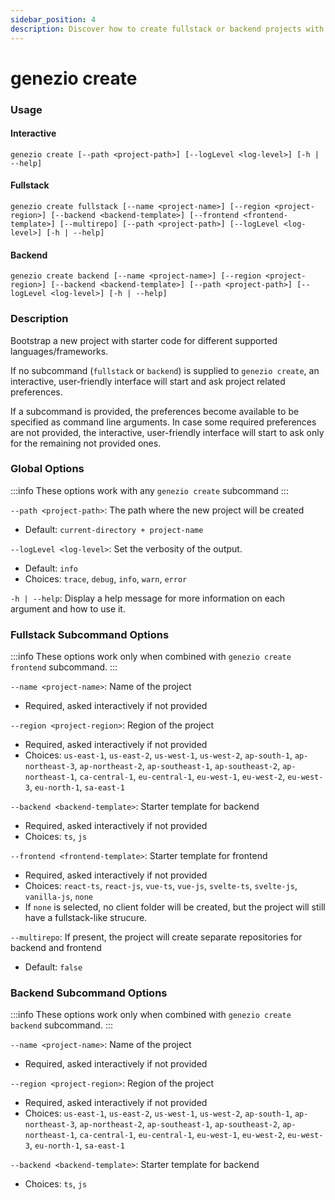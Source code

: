 ```yaml
---
sidebar_position: 4
description: Discover how to create fullstack or backend projects with the genezio create command, using various supported templates
---
```


# genezio create

<head>
  <title>genezio create CLI Command</title>
</head>

### Usage

#### Interactive

`genezio create [--path <project-path>] [--logLevel <log-level>] [-h | --help]`&#x20;

#### Fullstack

`genezio create fullstack [--name <project-name>] [--region <project-region>] [--backend <backend-template>] [--frontend <frontend-template>] [--multirepo] [--path <project-path>] [--logLevel <log-level>] [-h | --help]`

#### Backend

`genezio create backend [--name <project-name>] [--region <project-region>] [--backend <backend-template>] [--path <project-path>] [--logLevel <log-level>] [-h | --help]`

### Description

Bootstrap a new project with starter code for different supported languages/frameworks.

If no subcommand (`fullstack` or `backend`) is supplied to `genezio create`, an interactive, user-friendly interface will start and ask project related preferences.

If a subcommand is provided, the preferences become available to be specified as command line arguments. In case some required preferences are not provided, the interactive, user-friendly interface will start to ask only for the remaining not provided ones.

### Global Options

<!-- :::info -->

:::info
These options work with any `genezio create` subcommand
:::

<!-- ::: -->

`--path <project-path>`: The path where the new project will be created

- Default: `current-directory + project-name`

`--logLevel <log-level>`: Set the verbosity of the output.

- Default: `info`
- Choices: `trace`, `debug`, `info`, `warn`, `error`

`-h | --help`: Display a help message for more information on each argument and how to use it.

### Fullstack Subcommand Options

<!-- :::info -->

:::info
These options work only when combined with `genezio create frontend` subcommand.
:::

<!-- ::: -->

`--name <project-name>`: Name of the project

- Required, asked interactively if not provided

`--region <project-region>`: Region of the project

- Required, asked interactively if not provided
- Choices: `us-east-1`, `us-east-2`, `us-west-1`, `us-west-2`, `ap-south-1`, `ap-northeast-3`, `ap-northeast-2`, `ap-southeast-1`, `ap-southeast-2`, `ap-northeast-1`, `ca-central-1`, `eu-central-1`, `eu-west-1`, `eu-west-2`, `eu-west-3`, `eu-north-1`, `sa-east-1`

`--backend <backend-template>`: Starter template for backend

- Required, asked interactively if not provided
- Choices: `ts`, `js`

`--frontend <frontend-template>`: Starter template for frontend

- Required, asked interactively if not provided
- Choices: `react-ts`, `react-js`, `vue-ts`, `vue-js`, `svelte-ts`, `svelte-js`, `vanilla-js`, `none`
- If `none` is selected, no client folder will be created, but the project will still have a fullstack-like strucure.

`--multirepo`: If present, the project will create separate repositories for backend and frontend

- Default: `false`

### Backend Subcommand Options

<!-- :::info -->

:::info
These options work only when combined with `genezio create backend` subcommand.
:::

<!-- ::: -->

`--name <project-name>`: Name of the project

- Required, asked interactively if not provided

`--region <project-region>`: Region of the project

- Required, asked interactively if not provided
- Choices: `us-east-1`, `us-east-2`, `us-west-1`, `us-west-2`, `ap-south-1`, `ap-northeast-3`, `ap-northeast-2`, `ap-southeast-1`, `ap-southeast-2`, `ap-northeast-1`, `ca-central-1`, `eu-central-1`, `eu-west-1`, `eu-west-2`, `eu-west-3`, `eu-north-1`, `sa-east-1`

`--backend <backend-template>`: Starter template for backend

- Choices: `ts`, `js`
